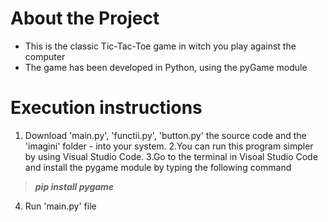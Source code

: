 # About the Project
* This is the classic Tic-Tac-Toe game in witch you play against the computer
* The game has been developed in Python, using the pyGame module


# Execution instructions
1. Download 'main.py', 'functii.py', 'button.py' the source code and the 'imagini' folder - into your system.
2.You can run this program simpler by using Visual Studio Code.
3.Go to the terminal in Visoal Studio Code and install the pygame module by typing the following command
 > ***pip install pygame***
4. Run 'main.py' file
